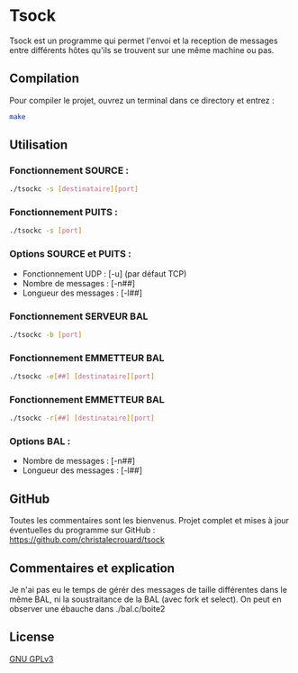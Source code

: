 # Tsock

Tsock est un programme qui permet l'envoi et la reception de messages entre différents hôtes qu'ils se trouvent sur une même machine ou pas.

## Compilation

Pour compiler le projet, ouvrez un terminal dans ce directory et entrez :

```bash
make
```

## Utilisation

### Fonctionnement SOURCE :
```bash
./tsockc -s [destinataire][port]
```

### Fonctionnement PUITS :
```bash
./tsockc -s [port]
```

### Options SOURCE et PUITS :
 - Fonctionnement UDP : [-u] (par défaut TCP)
 - Nombre de messages : [-n##]
 - Longueur des messages : [-l##]

### Fonctionnement SERVEUR BAL
```bash
./tsockc -b [port]
```

### Fonctionnement EMMETTEUR BAL
```bash
./tsockc -e[##] [destinataire][port]
```

### Fonctionnement EMMETTEUR BAL
```bash
./tsockc -r[##] [destinataire][port]
```
### Options BAL :
 - Nombre de messages : [-n##]
 - Longueur des messages : [-l##]

## GitHub

Toutes les commentaires sont les bienvenus.
Projet complet et mises à jour éventuelles du programme sur GitHub : https://github.com/christalecrouard/tsock

## Commentaires et explication
Je n'ai pas eu le temps de gérér des messages de taille différentes dans le même BAL, ni la soustraitance de la BAL (avec fork et select).
On peut en observer une ébauche dans ./bal.c/boite2


## License
[GNU GPLv3](https://choosealicense.com/licenses/gpl-3.0/)



